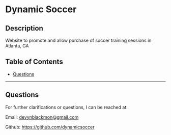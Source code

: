 # Dynamic Soccer

## Description

Website to promote and allow purchase of soccer training sessions in Atlanta, GA

  <!-- [![License](https://img.shields.io/badge/%20no%20license-unlicense-blueviolet)](https://choosealicense.com/no-permission/)  -->

## Table of Contents

  <!-- - [Installation](#installation) -->
  <!-- - [Usage](#usage) -->
  <!-- - [Contribution](#contribution)
  - [Tests](#tests)
  - [License](#license) -->

- [Questions](#questions)

<!-- ## Installation

  Provide the detail for installation. Are there any command lines for installing dependencies? -->

  <!-- ## Usage

  Provide the detail instructions for use -->
<!--
  ## Contribution

  For any comments/questions - please reach out to Devyn Blackstone at devynblackmon@gmail.com

  ## Tests

  If there are tests, provide detail on what command needs to be run to do the test

  ## License

  [![License](https://img.shields.io/badge/%20no%20license-unlicense-blueviolet)](https://choosealicense.com/no-permission/)

  Click the license badge for more information about this license -->

---

## Questions

For further clarifications or questions, I can be reached at:

Email: devynblackmon@gmail.com

Github: https://github.com/dynamicsoccer
